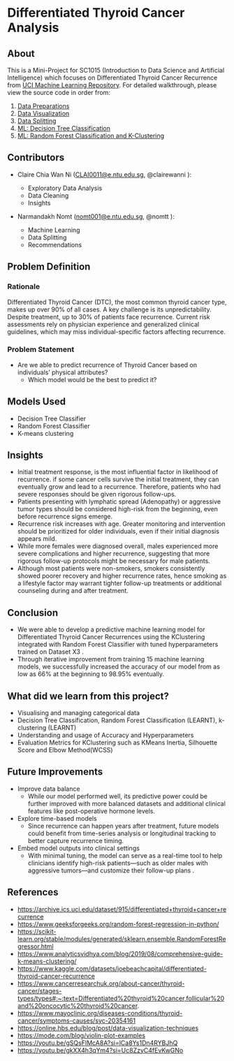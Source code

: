 # Differentiated Thyroid Cancer Analysis

## About
This is a Mini-Project for SC1015 (Introduction to Data Science and Artificial Intelligence) which focuses on Differentiated Thyroid Cancer Recurrence from [UCI Machine Learning Repository](https://archive.ics.uci.edu/dataset/915/differentiated+thyroid+cancer+recurrence). For detailed walkthrough, please view the source code in order from:

1. [Data Preparations](https://github.com/Nomtt/SC1015_MiniProject_ECDS8/blob/a17a532f13739210e216e0eb46531692fae59c41/dataPrepFor_EDA.ipynb)
3. [Data Visualization](https://github.com/Nomtt/SC1015_MiniProject_ECDS8/blob/23eb20cbfd53615f50a21e1fc88cb0e4a38094de/exploratoryDataAnalysis.ipynb)
4. [Data Splitting](https://github.com/Nomtt/SC1015_MiniProject_ECDS8/blob/1d0634fbbfdcc476c732e25901de144b5f78c948/dataPrepFor_ML.ipynb)
5. [ML: Decision Tree Classification](https://github.com/Nomtt/SC1015_MiniProject_ECDS8/blob/94d41087e1d7ca026fdf5100471811b2efa495c5/decisionTreeRevised.ipynb)
6. [ML: Random Forest Classification and K-Clustering](https://github.com/Nomtt/SC1015_MiniProject_ECDS8/blob/ca7b7bbdf3751c02822794d084e452e18548cf7f/randomForestKClustering.ipynb) 
## Contributors
- Claire Chia Wan Ni (CLAI0011@e.ntu.edu.sg, @clairewanni ): 
  - Exploratory Data Analysis
  - Data Cleaning
  - Insights
  
- Narmandakh Nomt (nomt001@e.ntu.edu.sg, @nomtt ):
  - Machine Learning
  - Data Splitting
  - Recommendations

## Problem Definition

### Rationale
Differentiated Thyroid Cancer (DTC), the most common thyroid cancer type, makes up over 90% of all cases. A key challenge is its unpredictability. Despite treatment, up to 30% of patients face recurrence. Current risk assessments rely on physician experience and generalized clinical guidelines, which may miss individual-specific factors affecting recurrence.

### Problem Statement
- Are we able to predict recurrence of Thyroid Cancer based on individuals’ physical attributes?
  - Which model would be the best to predict it?

## Models Used
- Decision Tree Classifier
- Random Forest Classifier
- K-means clustering

## Insights
- Initial treatment response, is the most influential factor in likelihood of recurrence. if some cancer cells survive the initial treatment, they can eventually grow and lead to a recurrence. Therefore, patients who had severe responses should be given rigorous follow-ups.
- Patients presenting with lymphatic spread (Adenopathy) or aggressive tumor types should be considered high-risk from the beginning, even before recurrence signs emerge.
- Recurrence risk increases with age. Greater monitoring and intervention should be prioritized for older individuals, even if their initial diagnosis appears mild.
- While more females were diagnosed overall, males experienced more severe complications and higher recurrence, suggesting that more rigorous follow-up protocols might be necessary for male patients.
- Although most patients were non-smokers, smokers consistently showed poorer recovery and higher recurrence rates, hence smoking as a lifestyle factor may warrant tighter follow-up treatments or additional counseling during and after treatment.

## Conclusion
- We were able to develop a predictive machine learning model for Differentiated Thyroid Cancer Recurrences using the KClustering integrated with Random Forest Classifier with tuned hyperparameters trained on Dataset X3 .
- Through iterative improvement from training 15 machine learning models, we successfully increased the accuracy of our model from as low as 66% at the beginning to 98.95% eventually.

## What did we learn from this project?
- Visualising and managing categorical data
- Decision Tree Classification, Random Forest Classification (LEARNT), k-clustering (LEARNT)
- Understanding and usage of Accuracy and Hyperparameters
- Evaluation Metrics for KClustering such as KMeans Inertia, Silhouette Score and Elbow Method(WCSS) 

## Future Improvements
- Improve data balance
  -  While our model performed well, its predictive power could be further improved with more balanced datasets and additional clinical features like post-operative hormone levels.
- Explore time-based models
  - Since recurrence can happen years after treatment, future models could benefit from time-series analysis or longitudinal tracking to better capture recurrence timing.
- Embed model outputs into clinical settings
  - With minimal tuning, the model can serve as a real-time tool to help clinicians identify high-risk patients—such as older males with aggressive tumors—and customize their follow-up plans .

## References
- https://archive.ics.uci.edu/dataset/915/differentiated+thyroid+cancer+recurrence 
- https://www.geeksforgeeks.org/random-forest-regression-in-python/
- https://scikit-learn.org/stable/modules/generated/sklearn.ensemble.RandomForestRegressor.html
- https://www.analyticsvidhya.com/blog/2019/08/comprehensive-guide-k-means-clustering/
- https://www.kaggle.com/datasets/joebeachcapital/differentiated-thyroid-cancer-recurrence
- https://www.cancerresearchuk.org/about-cancer/thyroid-cancer/stages-types/types#:~:text=Differentiated%20thyroid%20cancer,follicular%20and%20oncocytic%20thyroid%20cancer.
- https://www.mayoclinic.org/diseases-conditions/thyroid-cancer/symptoms-causes/syc-20354161
- https://online.hbs.edu/blog/post/data-visualization-techniques
- https://mode.com/blog/violin-plot-examples
- https://youtu.be/gSQsFIMcA8A?si=lCa8Ys1Dn4RYBJhQ
- https://youtu.be/gkXX4h3qYm4?si=Uc8ZzyC4fEvKwGNo
